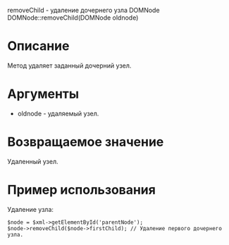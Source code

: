 removeChild - удаление дочернего узла
    DOMNode DOMNode::removeChild(DOMNode oldnode)

Описание
========

Метод удаляет заданный дочерний узел.

Аргументы
=========

* oldnode - удаляемый узел.

Возвращаемое значение
=====================

Удаленный узел.

Пример использования
====================

Удаление узла:

    $node = $xml->getElementById('parentNode');
    $node->removeChild($node->firstChild); // Удаление первого дочернего узла.

